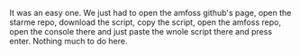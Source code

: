 It was an easy one. We just had to open the amfoss github's page, open the starme repo, download the script, copy the script, open the amfoss repo, open the console there and just paste the wnole script there and press enter. Nothing much to do here.
